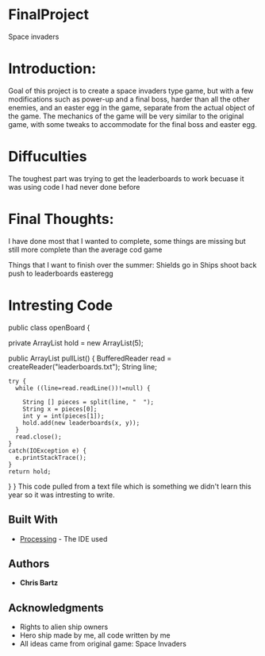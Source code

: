 # FinalProject
Space invaders



# Introduction:
Goal of this project is to create a space invaders type game, but with a few modifications such as power-up and a final boss, harder than all the other enemies, and an easter egg in the game, separate from the actual object of the game. The mechanics of the game will be very similar to  the original game, with some tweaks to accommodate for the final boss and easter egg. 


# Diffuculties 
The toughest part was trying to get the leaderboards to work becuase it was using code I had never done before


# Final Thoughts: 
I have done most that I wanted to complete, some things are missing but still more complete than the average cod game

Things that I want to finish over the summer:
Shields go in
Ships shoot back
push to leaderboards
easteregg

# Intresting Code
public class openBoard {

  private ArrayList<leaderboards> hold = new ArrayList<leaderboards>(5);

  public ArrayList<leaderboards> pullList() {
    BufferedReader read = createReader("leaderboards.txt");
    String line;

    try {
      while ((line=read.readLine())!=null) {

        String [] pieces = split(line, "  ");
        String x = pieces[0];
        int y = int(pieces[1]);
        hold.add(new leaderboards(x, y));
      }
      read.close();
    } 
    catch(IOException e) {
      e.printStackTrace();
    }
    return hold;
  }
}
This code pulled from a text file which is something we didn't learn this year so it was intresting to write.


## Built With

* [Processing](https://processing.org/) - The IDE used

## Authors

* **Chris Bartz**


## Acknowledgments

* Rights to alien ship owners
* Hero ship made by me, all code written by me
* All ideas came from original game: Space Invaders
